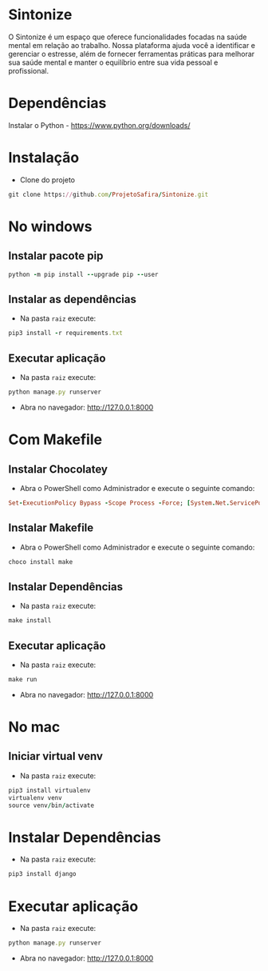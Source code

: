 # Sintonize
O Sintonize é um espaço que oferece funcionalidades focadas na saúde mental em relação ao trabalho. Nossa plataforma ajuda você a identificar e gerenciar o estresse, além de fornecer ferramentas práticas para melhorar sua saúde mental e manter o equilíbrio entre sua vida pessoal e profissional.

# Dependências
Instalar o Python - https://www.python.org/downloads/

# Instalação
- Clone do projeto
```ruby
git clone https://github.com/ProjetoSafira/Sintonize.git
```

# No windows

## Instalar pacote pip
``` ruby
python -m pip install --upgrade pip --user
```

## Instalar as dependências
- Na pasta `raiz` execute:
``` ruby
pip3 install -r requirements.txt
```

## Executar aplicação
- Na pasta `raiz` execute:
``` ruby
python manage.py runserver
```
- Abra no navegador: http://127.0.0.1:8000

# Com Makefile

## Instalar Chocolatey
- Abra o PowerShell como Administrador e execute o seguinte comando:
``` ruby
Set-ExecutionPolicy Bypass -Scope Process -Force; [System.Net.ServicePointManager]::SecurityProtocol = [System.Net.SecurityProtocolType]::Tls12; iex ((New-Object System.Net.WebClient).DownloadString('https://chocolatey.org/install.ps1'))
```

## Instalar Makefile
- Abra o PowerShell como Administrador e execute o seguinte comando:
``` ruby
choco install make
```

## Instalar Dependências
- Na pasta `raiz` execute:
``` ruby
make install
```

## Executar aplicação
- Na pasta `raiz` execute:
``` ruby
make run
```
- Abra no navegador: http://127.0.0.1:8000


# No mac

## Iniciar virtual venv
- Na pasta `raiz` execute:  
``` ruby
pip3 install virtualenv
virtualenv venv
source venv/bin/activate
```

# Instalar Dependências
- Na pasta `raiz` execute:  
``` ruby
pip3 install django
```

# Executar aplicação
- Na pasta `raiz` execute:
``` ruby
python manage.py runserver
```
- Abra no navegador: http://127.0.0.1:8000

